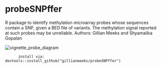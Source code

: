 # probeSNPffer
R package to identify methylation microarray probes whose sequences contain a SNP, given a BED file of variants. The methylation signal reported at such probes may be unreliable.
Authors: Gillian Meeks and Shyamalika Gopalan

![vignette_probe_diagram](https://user-images.githubusercontent.com/31638949/226993687-b58b05ef-52b6-4024-af89-2a9e5bff0992.png)

          install via: devtools::install_github("gillianmeeks/probeSNPffer")

